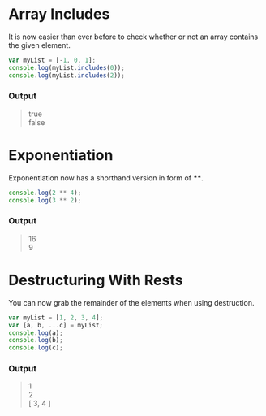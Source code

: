 # Array Includes
It is now easier than ever before to check whether or not an array contains the given element.

```javascript
var myList = [-1, 0, 1];
console.log(myList.includes(0));
console.log(myList.includes(2));
```
### Output
> true<br>
> false

# Exponentiation
Exponentiation now has a shorthand version in form of **\*\***.

```javascript
console.log(2 ** 4);
console.log(3 ** 2);
```
### Output
> 16<br>
> 9

# Destructuring With Rests
You can now grab the remainder of the elements when using destruction.

```javascript
var myList = [1, 2, 3, 4];
var [a, b, ...c] = myList;
console.log(a);
console.log(b);
console.log(c);
```
### Output
> 1<br>
> 2<br>
> [ 3, 4 ]
